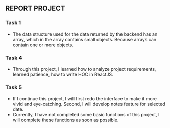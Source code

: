 ## REPORT PROJECT

### Task 1

- The data structure used for the data returned by the backend has an array, which in the array contains small objects. Because arrays can contain one or more objects.


### Task 4
- Through this project, I learned how to analyze project requirements, learned patience, how to write HOC in ReactJS.

### Task 5
- If I continue this project, I will first redo the interface to make it more vivid and eye-catching. Second, I will develop notes feature for selected date.
- Currently, I have not completed some basic functions of this project, I will complete these functions as soon as possible.
